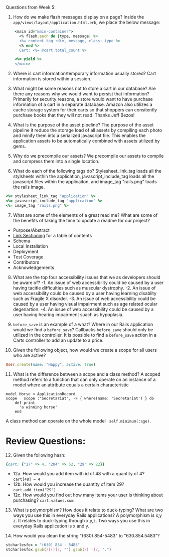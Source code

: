 Questions from Week 5:
1. How do we make flash messages display on a page?
Inside the ```app/views/layout/application.html.erb```, we place the below message:

```ruby
    <main id="main-container">
      <% flash.each do |type, message| %>
      <%= content_tag :div, message, class: type %>
      <% end %>
      Cart: <%= @cart.total_count %>

    <%= yield %>
    </main>
  ```

2. Where is cart information/temporary information usually stored?
Cart information is stored within a session. 

3. What might be some reasons not to store a cart in our database? Are there any reasons why we would want to persist that information?
Primarily for security reasons, a store would want to have purchase information of a cart in a separate database. Amazon also utilizes a cache storage system for their carts so that shoppers can consitently purchase books that they will not read. Thanks Jeff Bezos!

4. What is the purpose of the asset pipeline?
The purpose of the asset pipeline it reduce the storage load of all assets by compiling each photo and minify them into a serialized javascript file. This enables the application assets to be automatically combined with assets utilized by gems. 

5. Why do we precompile our assets?
We precompile our assets to compile and compress them into a single location.

6. What do each of the following tags do?
Stylesheet_link_tag loads all the stylsheets within the application, javascript_include_tag loads all the javascript files within the applicaiton, and image_tag "rails.png" loads the rails image. 

```ruby 
<%= stylesheet_link_tag "application" %>
<%= javascript_include_tag "application" %>
<%= image_tag "rails.png" %>
```

7. What are some of the elements of a great read me? What are some of the benefits of taking the time to update a readme for our project?
- Purpose/Abstract
- [Link Sectioning](#review-questions) for a table of contents
- Schema
- Local Installation
- Deployment
- Test Coverage
- Contributors
- Acknowledgements

8. What are the top four accessibility issues that we as developers should be aware of?
-1. An issue of web accessibility could be caused by a user having tacitle difficulties such as muscular dystrophy. 
-2. An issue of web accessibility could be caused by a user having learning disablity such as Fragile X disorder. 
-3. An issue of web accessibility could be caused by a user having visual impairment such as age related ocular degenartion.
-4. An issue of web accessibility could be caused by a user having hearing impairment suach as hypoplasia. 

9. `before_save` is an example of a what? Where in our Rails application would we find a `before_save`?
Callbacks ```before_save``` should only be utilized in the controller. It is possible to find a ```before_save``` action in a Carts controller to add an update to a price. 

10. Given the following object, how would we create a scope for all users who are active?

```ruby 
User.create(name: "Happy", active: true)
```

11. What is the difference between a scope and a class method?
A scoped method refers to a function that can only operate on an instance of a model where an attribute equals a certain characteristic 
```
model Horse < ApplicationRecord
scope   scope :"Secretariat", -> { where(name: 'Secretariat') } do
    def print
      'a winning horse'
    end 
 ```
 A class method can operate on the whole model ``` self.minimum(:age)```. 

# Review Questions:  
12. Given the following hash:  

```ruby
{cart: {"17" => 4, "204" => 52, "29" => 22}}
```

 - 12a. How would you add item with id of 48 with a quantity of 4?  
        ```
        cart[48] = 4
        ```
 - 12b. How would you increase the quantity of item 29?  
        ```
        cart.add_item("29")
        ```
 - 12c. How would you find out how many items your user is thinking about purchasing?
        ```
        cart.values.sum
        ```
  
13. What is polymorphism? How does it relate to duck-typing? What are two ways you use this in everyday Rails applications?
A polymorphism is x,y z. It relates to duck-typing through x,y,z. Two ways you use this in everyday Rails application is x and y. 

14. How would you clean the string "(630) 854-5483" to "630.854.5483"? 
 ```ruby
 stcharlesfox = "(630) 854 - 5483"
 stcharlesfox.gsub(/[()]/, "").gsub(/[ -]/, ".")
 ```

